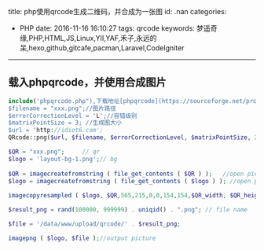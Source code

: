 title: php使用qrcode生成二维码，并合成为一张图
id: .nan
categories:
  - PHP
date: 2016-11-16 16:10:27
tags: qrcode
keywords: 梦遥奇缘,PHP,HTML,JS,Linux,YII,YAF,禾子,永远的呆,hexo,github,gitcafe,pacman,Laravel,CodeIgniter
---
##   载入phpqrcode，并使用合成图片
```php
include('phpqrcode.php"),下载地址[phpqrcode](https://sourceforge.net/projects/phpqrcode/);
$filename = "xxx.png";//图片路径
$errorCorrectionLevel = 'L';//容错级别
$matrixPointSize = 3; //生成图大小
$url = 'http://idiot6.com';
QRcode::png($url, $filename, $errorCorrectionLevel, $matrixPointSize, 2);

$QR = "xxx.png";     // qr
$logo = 'layout-bg-1.png';// bg
 
$QR = imagecreatefromstring ( file_get_contents ( $QR ) );   //open picture source 
$logo = imagecreatefromstring ( file_get_contents ( $logo ) ); //open picture source  
 
imagecopyresampled ( $logo, $QR,565,215,0,0,154,154,$QR_width, $QR_height ); // mixed picture

$result_png = rand(100000, 999999) . uniqid() . ".png"; // file name

$file = '/data/www/upload/qrcode/' . $result_png;

imagepng ( $logo, $file );//output picture
```



